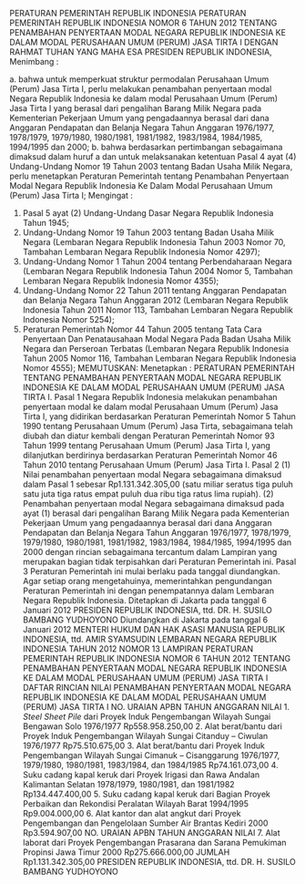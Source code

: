  PERATURAN PEMERINTAH REPUBLIK INDONESIA PERATURAN PEMERINTAH REPUBLIK INDONESIA NOMOR 6 TAHUN 2012 TENTANG PENAMBAHAN PENYERTAAN MODAL NEGARA REPUBLIK INDONESIA KE DALAM MODAL PERUSAHAAN UMUM (PERUM) JASA TIRTA I
DENGAN RAHMAT TUHAN YANG MAHA ESA PRESIDEN REPUBLIK INDONESIA,
Menimbang :

a. bahwa untuk memperkuat struktur permodalan Perusahaan Umum (Perum) Jasa Tirta I, perlu melakukan penambahan penyertaan modal Negara Republik Indonesia ke dalam modal Perusahaan Umum (Perum) Jasa Tirta I yang berasal dari pengalihan Barang Milik Negara pada Kementerian Pekerjaan Umum yang pengadaannya berasal dari dana Anggaran Pendapatan dan Belanja Negara Tahun Anggaran 1976/1977, 1978/1979, 1979/1980, 1980/1981, 1981/1982, 1983/1984, 1984/1985, 1994/1995 dan 2000;
b. bahwa berdasarkan pertimbangan sebagaimana dimaksud dalam huruf a dan untuk melaksanakan ketentuan Pasal 4 ayat (4) Undang-Undang Nomor 19 Tahun 2003 tentang Badan Usaha Milik Negara, perlu menetapkan Peraturan Pemerintah tentang Penambahan Penyertaan Modal Negara Republik Indonesia Ke Dalam Modal Perusahaan Umum (Perum) Jasa Tirta I;
Mengingat :

1. Pasal 5 ayat (2) Undang-Undang Dasar Negara Republik Indonesia Tahun 1945;
2. Undang-Undang Nomor 19 Tahun 2003 tentang Badan Usaha Milik Negara (Lembaran Negara Republik Indonesia Tahun 2003 Nomor 70, Tambahan Lembaran Negara Republik Indonesia Nomor 4297);
3. Undang-Undang Nomor 1 Tahun 2004 tentang Perbendaharaan Negara (Lembaran Negara Republik Indonesia Tahun 2004 Nomor 5, Tambahan Lembaran Negara Republik Indonesia Nomor 4355);
4. Undang-Undang Nomor 22 Tahun 2011 tentang Anggaran Pendapatan dan Belanja Negara Tahun Anggaran 2012 (Lembaran Negara Republik Indonesia Tahun 2011 Nomor 113, Tambahan Lembaran Negara Republik Indonesia Nomor 5254);
5. Peraturan Pemerintah Nomor 44 Tahun 2005 tentang Tata Cara Penyertaan Dan Penatausahaan Modal Negara Pada Badan Usaha Milik Negara dan Perseroan Terbatas (Lembaran Negara Republik Indonesia Tahun 2005 Nomor 116, Tambahan Lembaran Negara Republik Indonesia Nomor 4555);
MEMUTUSKAN:
 Menetapkan : PERATURAN PEMERINTAH TENTANG PENAMBAHAN PENYERTAAN MODAL NEGARA REPUBLIK INDONESIA KE DALAM MODAL PERUSAHAAN UMUM (PERUM) JASA TIRTA I.
Pasal 1
Negara Republik Indonesia melakukan penambahan penyertaan modal ke dalam modal Perusahaan Umum (Perum) Jasa Tirta I, yang didirikan berdasarkan Peraturan Pemerintah Nomor 5 Tahun 1990 tentang Perusahaan Umum (Perum) Jasa Tirta, sebagaimana telah diubah dan diatur kembali dengan Peraturan Pemerintah Nomor 93 Tahun 1999 tentang Perusahaan Umum (Perum) Jasa Tirta I, yang dilanjutkan berdirinya berdasarkan Peraturan Pemerintah Nomor 46 Tahun 2010 tentang Perusahaan Umum (Perum) Jasa Tirta I.
Pasal 2
(1) Nilai penambahan penyertaan modal Negara sebagaimana dimaksud dalam Pasal 1 sebesar Rp1.131.342.305,00 (satu miliar seratus tiga puluh satu juta tiga ratus empat puluh dua ribu tiga ratus lima rupiah).
(2) Penambahan penyertaan modal Negara sebagaimana dimaksud pada ayat (1) berasal dari pengalihan Barang Milik Negara pada Kementerian Pekerjaan Umum yang pengadaannya berasal dari dana Anggaran Pendapatan dan Belanja Negara Tahun Anggaran 1976/1977, 1978/1979, 1979/1980, 1980/1981, 1981/1982, 1983/1984, 1984/1985, 1994/1995 dan 2000 dengan rincian sebagaimana tercantum dalam Lampiran yang merupakan bagian tidak terpisahkan dari Peraturan Pemerintah ini.
Pasal 3
Peraturan Pemerintah ini mulai berlaku pada tanggal diundangkan.
Agar setiap orang mengetahuinya, memerintahkan pengundangan Peraturan Pemerintah ini dengan penempatannya dalam Lembaran Negara Republik Indonesia. Ditetapkan di Jakarta pada tanggal 6 Januari 2012 PRESIDEN REPUBLIK INDONESIA, ttd. DR. H. SUSILO BAMBANG YUDHOYONO Diundangkan di Jakarta pada tanggal 6 Januari 2012 MENTERI HUKUM DAN HAK ASASI MANUSIA REPUBLIK INDONESIA, ttd. AMIR SYAMSUDIN LEMBARAN NEGARA REPUBLIK INDONESIA TAHUN 2012 NOMOR 13 LAMPIRAN PERATURAN PEMERINTAH REPUBLIK INDONESIA NOMOR 6 TAHUN 2012 TENTANG PENAMBAHAN PENYERTAAN MODAL NEGARA REPUBLIK INDONESIA KE DALAM MODAL PERUSAHAAN UMUM (PERUM) JASA TIRTA I DAFTAR RINCIAN NILAI PENAMBAHAN PENYERTAAN MODAL NEGARA REPUBLIK INDONESIA KE DALAM MODAL PERUSAHAAN UMUM (PERUM) JASA TIRTA I NO. URAIAN APBN TAHUN ANGGARAN NILAI 1. _Steel Sheet Pile_ dari Proyek Induk Pengembangan Wilayah Sungai Bengawan Solo 1976/1977 Rp558.958.250,00 2. Alat berat/bantu dari Proyek Induk Pengembangan Wilayah Sungai Citanduy – Ciwulan 1976/1977 Rp75.510.675,00 3. Alat berat/bantu dari Proyek Induk Pengembangan Wilayah Sungai Cimanuk – Cisanggarung 1976/1977, 1979/1980, 1980/1981, 1983/1984, dan 1984/1985 Rp74.161.073,00 4. Suku cadang kapal keruk dari Proyek Irigasi dan Rawa Andalan Kalimantan Selatan 1978/1979, 1980/1981, dan 1981/1982 Rp134.447.400,00 5. Suku cadang kapal keruk dari Bagian Proyek Perbaikan dan Rekondisi Peralatan Wilayah Barat 1994/1995 Rp9.004.000,00 6. Alat kantor dan alat angkut dari Proyek Pengembangan dan Pengelolaan Sumber Air Brantas Kediri 2000 Rp3.594.907,00 NO. URAIAN APBN TAHUN ANGGARAN NILAI 7. Alat laborat dari Proyek Pengembangan Prasarana dan Sarana Pemukiman Propinsi Jawa Timur 2000 Rp275.666.000,00 JUMLAH Rp1.131.342.305,00 PRESIDEN REPUBLIK INDONESIA, ttd. DR. H. SUSILO BAMBANG YUDHOYONO